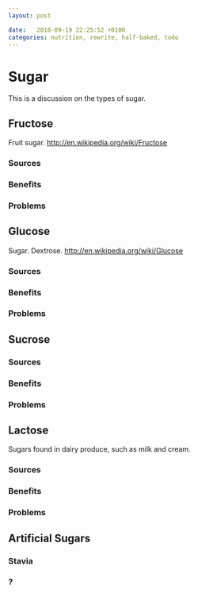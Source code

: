 ```yaml
---
layout: post

date:   2018-09-19 22:25:52 +0100
categories: nutrition, rewrite, half-baked, todo
---
```

Sugar
=====

This is a discussion on the types of sugar.

Fructose
--------

Fruit sugar. <http://en.wikipedia.org/wiki/Fructose>

### Sources

### Benefits

### Problems

Glucose
-------

Sugar. Dextrose. <http://en.wikipedia.org/wiki/Glucose>

### Sources

### Benefits

### Problems

Sucrose
-------

### Sources

### Benefits

### Problems

Lactose
-------

Sugars found in dairy produce, such as milk and cream.

### Sources

### Benefits

### Problems

Artificial Sugars
-----------------

### Stavia

### ?
